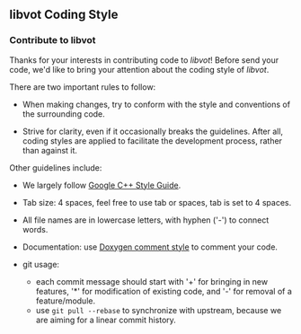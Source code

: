 ## libvot Coding Style

### Contribute to libvot
Thanks for your interests in contributing code to *libvot*! Before send your code, we'd like to bring your attention about the coding style of *libvot*.

There are two important rules to follow:
* When making changes, try to conform with the style and conventions of the surrounding code.

* Strive for clarity, even if it occasionally breaks the guidelines. After all, coding styles are applied to facilitate the development process, rather than against it.

Other guidelines include:
* We largely follow [Google C++ Style Guide](https://google.github.io/styleguide/cppguide.html).

* Tab size: 4 spaces, feel free to use tab or spaces, tab is set to 4 spaces.

* All file names are in lowercase letters, with hyphen ('-') to connect words.

* Documentation: use [Doxygen comment style](http://www.stack.nl/~dimitri/doxygen/manual/docblocks.html) to comment your code.

* git usage:
    - each commit message should start with '+' for bringing in new features, '*' for modification of existing code, and '-' for removal of a feature/module.
    - use `git pull --rebase` to synchronize with upstream, because we are aiming for a linear commit history.
